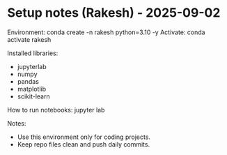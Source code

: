 # Setup notes (Rakesh) - 2025-09-02

Environment: conda create -n rakesh python=3.10 -y
Activate: conda activate rakesh

Installed libraries:
- jupyterlab
- numpy
- pandas
- matplotlib
- scikit-learn

How to run notebooks:
jupyter lab

Notes:
- Use this environment only for coding projects.
- Keep repo files clean and push daily commits.
